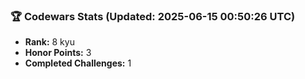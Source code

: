 ### 🏆 Codewars Stats (Updated: 2025-06-15 00:50:26 UTC)

- **Rank:** 8 kyu
- **Honor Points:** 3
- **Completed Challenges:** 1
